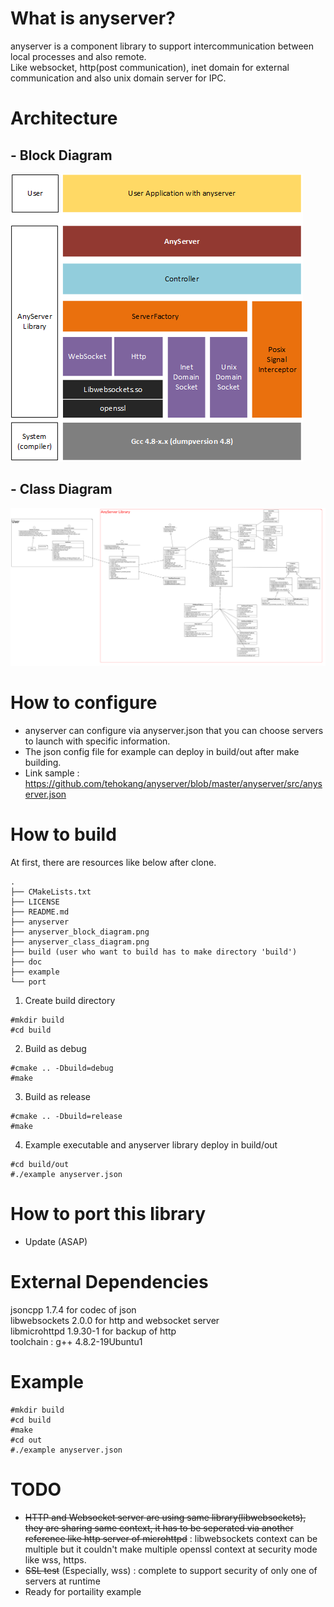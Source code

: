# What is anyserver?
anyserver is a component library to support intercommunication between local processes and also remote. <br>
Like websocket, http(post communication), inet domain for external communication and also unix domain server for IPC.

# Architecture
## - Block Diagram 
![screenshot](https://github.com/tehokang/anyserver/blob/master/anyserver_block_diagram.png)
## - Class Diagram 
![screenshot](https://github.com/tehokang/anyserver/blob/master/anyserver_class_diagram.png)

# How to configure
- anyserver can configure via anyserver.json that you can choose servers to launch with specific information.
- The json config file for example can deploy in build/out after make building.
- Link sample : https://github.com/tehokang/anyserver/blob/master/anyserver/src/anyserver.json

# How to build
At first, there are resources like below after clone.
```
.
├── CMakeLists.txt
├── LICENSE
├── README.md
├── anyserver
├── anyserver_block_diagram.png
├── anyserver_class_diagram.png
├── build (user who want to build has to make directory 'build')
├── doc
├── example
└── port
```

1. Create build directory
```
#mkdir build
#cd build
```
2. Build as debug
```
#cmake .. -Dbuild=debug 
#make
```
3. Build as release
```
#cmake .. -Dbuild=release
#make
```
4. Example executable and anyserver library deploy in build/out
```
#cd build/out
#./example anyserver.json
```

# How to port this library
- Update (ASAP) 

# External Dependencies
jsoncpp 1.7.4 for codec of json <br>
libwebsockets 2.0.0 for http and websocket server <br>
libmicrohttpd 1.9.30-1 for backup of http <br>
toolchain : g++ 4.8.2-19Ubuntu1

# Example
```
#mkdir build
#cd build
#make
#cd out
#./example anyserver.json
```

# TODO
- ~~HTTP and Websocket server are using same library(libwebsockets), they are sharing same context, it has to be seperated via another reference like http server of microhttpd~~ : libwebsockets context can be multiple but it couldn't make multiple openssl context at security mode like wss, https.
- ~~SSL test~~ (Especially, wss) : complete to support security of only one of servers at runtime
- Ready for portaility example

